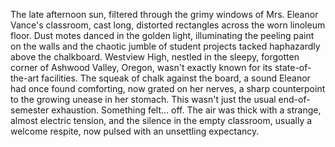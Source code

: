 The late afternoon sun, filtered through the grimy windows of Mrs. Eleanor Vance's classroom, cast long, distorted rectangles across the worn linoleum floor.  Dust motes danced in the golden light, illuminating the peeling paint on the walls and the chaotic jumble of student projects tacked haphazardly above the chalkboard.  Westview High, nestled in the sleepy, forgotten corner of Ashwood Valley, Oregon, wasn't exactly known for its state-of-the-art facilities.  The squeak of chalk against the board, a sound Eleanor had once found comforting, now grated on her nerves, a sharp counterpoint to the growing unease in her stomach.  This wasn't just the usual end-of-semester exhaustion. Something felt… off. The air was thick with a strange, almost electric tension, and the silence in the empty classroom, usually a welcome respite, now pulsed with an unsettling expectancy.

